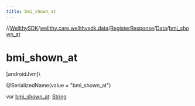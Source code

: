 ```yaml
---
title: bmi_shown_at
---
```

//[WellthySDK](../../../../index.html)/[wellthy.care.wellthysdk.data](../../index.html)/[RegisterResponse](../index.html)/[Data](index.html)/[bmi_shown_at](bmi_shown_at.html)



# bmi_shown_at



[androidJvm]\




@SerializedName(value = "bmi_shown_at")



var [bmi_shown_at](bmi_shown_at.html): [String](https://kotlinlang.org/api/latest/jvm/stdlib/kotlin/-string/index.html)




